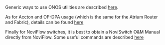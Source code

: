 Generic ways to use ONOS utilities are described [here](https://github.com/onfsdn/atrium-docs/wiki/ONOS-Utils-Fabric-16A). 

As for Accton and OF-DPA usage (which is the same for the Atrium Router and Fabric), details can be found [here](https://github.com/onfsdn/atrium-docs/wiki/Switch-Utils-Fabric-16A)

Finally for NoviFlow switches, it is best to obtain a NoviSwitch O&M Manual directly from NoviFlow. Some useful commands are described [here](https://github.com/onfsdn/atrium-docs/wiki/User-Guide-Switches-15A#NoviFlow)